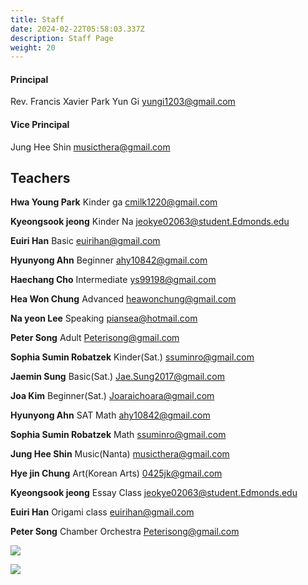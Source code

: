 ```yaml
---
title: Staff
date: 2024-02-22T05:58:03.337Z
description: Staff Page
weight: 20
---
```

#### **Principal**

Rev. Francis Xavier Park Yun Gi 	               yungi1203@gmail.com

#### **Vice Principal**

Jung Hee Shin	                                       musicthera@gmail.com

## **Teachers**

**Hwa Young Park**	              Kinder ga	                         cmilk1220@gmail.com

**Kyeongsook jeong**	      Kinder Na	                         jeokye02063@student.Edmonds.edu

**Euiri Han**	                      Basic	                                 euirihan@gmail.com

**Hyunyong Ahn**	              Beginner	                         ahy10842@gmail.com

**Haechang Cho**	              Intermediate	                         ys99198@gmail.com

**Hea Won Chung**	              Advanced	                         heawonchung@gmail.com

**Na yeon Lee**	              Speaking	                         piansea@hotmail.com

**Peter Song**	                      Adult                                    Peterisong@gmail.com

**Sophia Sumin Robatzek**     Kinder(Sat.)	                         ssuminro@gmail.com 

**Jaemin Sung**	              Basic(Sat.)	                         Jae.Sung2017@gmail.com

**Joa Kim**	                      Beginner(Sat.)	                 Joaraichoara@gmail.com

**Hyunyong Ahn**	              SAT Math	                         ahy10842@gmail.com

**Sophia Sumin Robatzek**	      Math	                                 ssuminro@gmail.com 

**Jung Hee Shin**	              Music(Nanta)	                         musicthera@gmail.com

**Hye jin Chung**	              Art(Korean Arts)	                 0425jk@gmail.com

**Kyeongsook jeong**	      Essay Class 	                         jeokye02063@student.Edmonds.edu

**Euiri Han**	                      Origami class  	                 euirihan@gmail.com

**Peter Song**	                      Chamber Orchestra 	                 Peterisong@gmail.com

![](/img/교사사진.jpg)

![](/img/조직도.png)
